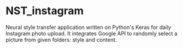 # NST_instagram
Neural style transfer application written on Python's Keras for daily Instagram photo upload. It integrates Google API to randomly select a picture from given folders: style and content.
